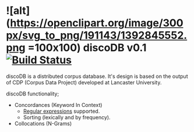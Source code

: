 # ![alt](https://openclipart.org/image/300px/svg_to_png/191143/1392845552.png =100x100) discoDB v0.1 [![Build Status](https://travis-ci.com/matthewcoole/DisCorDB.svg?token=mkPLpDMdXVNXnVBaw8bo&branch=master)](https://travis-ci.com/matthewcoole/DisCorDB)

discoDB is a distributed corpus database. It's design is based on the output of CDP (Corpus Data Project) developed at Lancaster University.

discoDB functionality;
- Concordances (Keyword In Context)
  - [Regular expressions](https://docs.oracle.com/javase/8/docs/api/java/util/regex/Pattern.html) supported.
  - Sorting (lexically and by frequency).
- Collocations (N-Grams)
